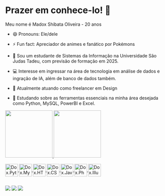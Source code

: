 # Prazer em conhece-lo! 👋

<!--
**Madox-ThaisShibataOliveira/Madox-ThaisShibataOliveira** is a ✨ _special_ ✨ repository because its `README.md` (this file) appears on your GitHub profile.-->
Meu nome é Madox Shibata Oliveira - 20 anos
- 😄 Pronouns: Ele/dele
- ⚡ Fun fact: Apreciador de animes e fanático por Pokémons

- 👯 Sou um estudante de Sistemas da Informação na Universidade São Judas Tadeu, com previsão de formação em 2025.
- 💻 Interesse em ingressar na área de tecnologia em análise de dados e ingração de IA, além de banco de dados também.
- 🔭 Atualmente atuando como freelancer em Design
- 🤔 Estudando sobre as ferramentas essenciais na minha área desejada como Python, MySQL, PowerBI e Excel.

<div>
  <a href="https://msoportifolio.my.canva.site/">
  <img height="150" widght="200" src="https://github-readme-stats.vercel.app/api?username=Madox-ThaisShibataOliveira&show_icons=true&theme=gruvbox"/>
  <img height="150" widght="120" src="https://github-readme-stats.vercel.app/api/top-langs/?username=Madox-ThaisShibataOliveira&layout=compact&theme=gruvbox"/>
</div>

<div style="display": inline-block><br>
  <img align="center" alt="Dox.Python" height="40" widght="50" src="https://cdn.jsdelivr.net/gh/devicons/devicon@latest/icons/python/python-original.svg" />
  <img align="center" alt="Dox.MySQL" height="40" widght="50" src="https://cdn.jsdelivr.net/gh/devicons/devicon@latest/icons/mysql/mysql-original-wordmark.svg" />
  <img align="center" alt="Dox.HTML" height="40" widght="50" src="https://cdn.jsdelivr.net/gh/devicons/devicon@latest/icons/html5/html5-plain-wordmark.svg" />
  <img align="center" alt="Dox.CSS" height="40" widght="50" src="https://cdn.jsdelivr.net/gh/devicons/devicon@latest/icons/css3/css3-plain-wordmark.svg" />
  <img align="center" alt="Dox.JavaScript" height="40" widght="50" src="https://cdn.jsdelivr.net/gh/devicons/devicon@latest/icons/javascript/javascript-original.svg" />
  <img align="center" alt="Dox.Photoshop" height="40" widght="50" src="https://cdn.jsdelivr.net/gh/devicons/devicon@latest/icons/photoshop/photoshop-original.svg" />
  <img align="center" alt="Dox.Illustrator" height="40" widght="50" src="https://cdn.jsdelivr.net/gh/devicons/devicon@latest/icons/illustrator/illustrator-plain.svg" />
</div>


##

<a href="https://msoportifolio.my.canva.site/" target="_blank"><img src="https://img.shields.io/badge/website-000000?style=for-the-badge&logo=About.me&logoColor=white" target="_blank"></a>
<a href="www.linkedin.com/in/thais-shibata-oliveira" target="_blank"><img src="https://img.shields.io/badge/LinkedIn-0077B5?style=for-the-badge&logo=linkedin&logoColor=white" target="_blank"></a>
<a href="https://www.instagram.com/shibahoxis/" target="_blank"><img src="https://img.shields.io/badge/Instagram-E4405F?style=for-the-badge&logo=instagram&logoColor=white" target="_blank"></a>





          
